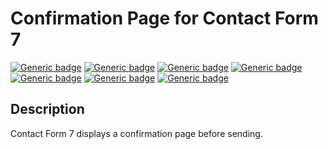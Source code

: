 # Confirmation Page for Contact Form 7

[![Generic badge](https://img.shields.io/badge/Tags-form-yellow)](https://ja.wordpress.org/plugins/search/form/)
[![Generic badge](https://img.shields.io/badge/Requires%20at%20least-5.5-yellow)](https://ja.wordpress.org/download/)
[![Generic badge](https://img.shields.io/badge/Tested%20up%20to-5.7-yellow)](https://ja.wordpress.org/download/)
[![Generic badge](https://img.shields.io/badge/Requires%20PHP-7.1-yellow)](https://www.php.net/)
[![Generic badge](https://img.shields.io/badge/Stable%20tag-0.0.1-yellow)](https://github.com/munyagu/Confirmation-Page-for-Contact-Form-7)
[![Generic badge](https://img.shields.io/badge/license-GPL-brigahtgreen)](https://www.gnu.org/licenses/old-licenses/gpl-2.0.html)
[![Generic badge](https://img.shields.io/badge/Donate%20link-https%3A%2F%2Fmunyagu.com%2Fdonate%2F-yellow)](https://munyagu.com/donate/)

## Description
Contact Form 7 displays a confirmation page before sending.
